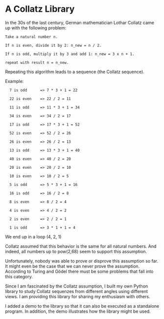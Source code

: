 # A Collatz Library

In the 30s of the last century, German mathematician Lothar Collatz came up with the following problem:

```
Take a natural number n.

If n is even, divide it by 2: n_new = n / 2.

If n is odd, multiply it by 3 and add 1: n_new = 3 x n + 1.

repeat with result n = n_new.
```



Repeating this algorithm leads to a sequence (the Collatz sequence).

Example:


```
  7 is odd      => 7 * 3 + 1 = 22

  22 is even    => 22 / 2 = 11

  11 is odd     => 11 * 3 + 1 = 34

  34 is even    => 34 / 2 = 17

  17 is odd     => 17 * 3 + 1 = 52

  52 is even    => 52 / 2 = 26

  26 is even    => 26 / 2 = 13

  13 is odd     => 13 * 3 + 1 = 40

  40 is even    => 40 / 2 = 20

  20 is even    => 20 / 2 = 10

  10 is even    => 10 / 2 = 5

  5 is odd      => 5 * 3 + 1 = 16

  16 is odd     => 16 / 2 = 8

  8 is even     => 8 / 2 = 4

  4 is even     => 4 / 2 = 2

  2 is even     => 2 / 2 = 1

  1 is odd      => 3 * 1 + 1 = 4 

```

We end up in a loop (4, 2, 1)

Collatz assumed that this behavior is the same for all natural numbers.
And indeed, all numbers up to pow(2,68) seem to support this assumption.

Unfortunately, nobody was able to prove or disprove this assumption so far.
It might even be the case that we can never prove the assumption. According to
Turing and Gödel there must be some problems that fall into this category.

Since I am fascinated by the Collatz assumption, I built my own Python library to study
Collatz sequenzes from different angles using different views. I am providing this library
for sharing my enthusiasm with others.

I added a demo to the library so that it can also be executed as a standalone program.
In addition, the demo illustrates how the library might be used.



